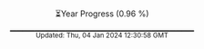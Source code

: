 <p align="center">
⏳Year Progress (0.96 %) <br>
▁▁▁▁▁▁▁▁▁▁▁▁▁▁▁▁▁▁▁▁▁▁▁▁▁▁▁▁▁▁ <br>
<sub>Updated: Thu, 04 Jan 2024 12:30:58 GMT</sub>
</p>


